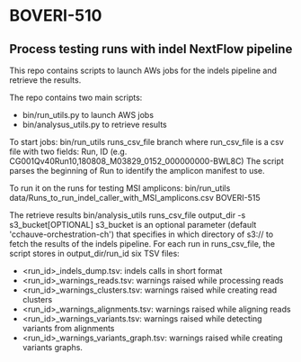 # BOVERI-510
## Process testing runs with indel NextFlow pipeline

This repo contains scripts to launch AWs jobs for the indels pipeline and
retrieve the results.

The repo contains two main scripts:
- bin/run_utils.py to launch AWS jobs
- bin/analysus_utils.py to retrieve results

To start jobs:
bin/run_utils runs_csv_file branch
where run_csv_file is a csv file with two fields: Run, ID
(e.g. CG001Qv40Run10,180808_M03829_0152_000000000-BWL8C)
The script parses the beginning of Run to identify the amplicon manifest to use.

To run it on the runs for testing MSI amplicons:
bin/run_utils data/Runs_to_run_indel_caller_with_MSI_amplicons.csv BOVERI-515

The retrieve results
bin/analysis_utils runs_csv_file output_dir -s s3_bucket[OPTIONAL]
s3_bucket is an optional parameter (default 'cchauve-orchestration-ch')
that specifies in which directory of s3:// to fetch the results of the indels
pipeline.
For each run in runs_csv_file, the script stores in output_dir/run_id six TSV
files:
- <run_id>_indels_dump.tsv: indels calls in short format
- <run_id>_warnings_reads.tsv: warnings raised while processing reads
- <run_id>_warnings_clusters.tsv: warnings raised while creating read clusters
- <run_id>_warnings_alignments.tsv: warnings raised while aligning reads
- <run_id>_warnings_variants.tsv: warnings raised while detecting variants from
  alignments
- <run_id>_warnings_variants_graph.tsv: warnings raised while creating variants
  graphs.
